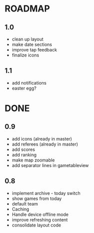 ROADMAP
==========

1.0
---
- clean up layout
- make date sections
- improve tap feedback
- finalize icons

1.1
---
- add notifications
- easter egg?

DONE
==========

0.9
---
- add icons (already in master)
- add referees (already in master)
- add scores
- add ranking
- make map zoomable
- add separator lines in gametableview


0.8
---
- implement archive - today switch
- show games from today
- default team
- Caching
- Handle device offline mode
- improve refreshing content
- consolidate layout code